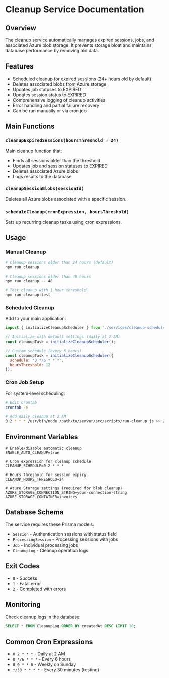 # Cleanup Service Documentation

## Overview
The cleanup service automatically manages expired sessions, jobs, and associated Azure blob storage. It prevents storage bloat and maintains database performance by removing old data.

## Features
- Scheduled cleanup for expired sessions (24+ hours old by default)
- Deletes associated blobs from Azure storage
- Updates job statuses to EXPIRED
- Updates session status to EXPIRED
- Comprehensive logging of cleanup activities
- Error handling and partial failure recovery
- Can be run manually or via cron job

## Main Functions

### `cleanupExpiredSessions(hoursThreshold = 24)`
Main cleanup function that:
- Finds all sessions older than the threshold
- Updates job and session statuses to EXPIRED
- Deletes associated Azure blobs
- Logs results to the database

### `cleanupSessionBlobs(sessionId)`
Deletes all Azure blobs associated with a specific session.

### `scheduleCleanup(cronExpression, hoursThreshold)`
Sets up recurring cleanup tasks using cron expressions.

## Usage

### Manual Cleanup
```bash
# Cleanup sessions older than 24 hours (default)
npm run cleanup

# Cleanup sessions older than 48 hours
npm run cleanup -- 48

# Test cleanup with 1 hour threshold
npm run cleanup:test
```

### Scheduled Cleanup
Add to your main application:

```javascript
import { initializeCleanupScheduler } from './services/cleanup-scheduler.js';

// Initialize with default settings (daily at 2 AM)
const cleanupTask = initializeCleanupScheduler();

// Custom schedule (every 6 hours)
const cleanupTask = initializeCleanupScheduler({
  schedule: '0 */6 * * *',
  hoursThreshold: 12
});
```

### Cron Job Setup
For system-level scheduling:

```bash
# Edit crontab
crontab -e

# Add daily cleanup at 2 AM
0 2 * * * /usr/bin/node /path/to/server/src/scripts/run-cleanup.js >> /var/log/cleanup.log 2>&1
```

## Environment Variables
```env
# Enable/disable automatic cleanup
ENABLE_AUTO_CLEANUP=true

# Cron expression for cleanup schedule
CLEANUP_SCHEDULE=0 2 * * *

# Hours threshold for session expiry
CLEANUP_HOURS_THRESHOLD=24

# Azure Storage settings (required for blob cleanup)
AZURE_STORAGE_CONNECTION_STRING=your-connection-string
AZURE_STORAGE_CONTAINER=invoices
```

## Database Schema
The service requires these Prisma models:
- `Session` - Authentication sessions with status field
- `ProcessingSession` - Processing sessions with jobs
- `Job` - Individual processing jobs
- `CleanupLog` - Cleanup operation logs

## Exit Codes
- `0` - Success
- `1` - Fatal error
- `2` - Completed with errors

## Monitoring
Check cleanup logs in the database:
```sql
SELECT * FROM CleanupLog ORDER BY createdAt DESC LIMIT 10;
```

## Common Cron Expressions
- `0 2 * * *` - Daily at 2 AM
- `0 */6 * * *` - Every 6 hours
- `0 0 * * 0` - Weekly on Sunday
- `*/30 * * * *` - Every 30 minutes (testing)